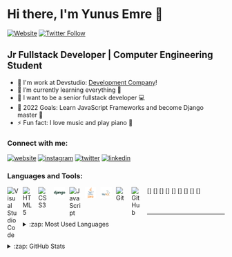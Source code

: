 
# Hi there, I'm Yunus Emre 👋 


[![Website](https://img.shields.io/website?label=yemreyolcu.github.io&style=for-the-badge&url=https%3A%2F%2Fcodestackr.com)](yemreyolcu.github.io)
[![Twitter Follow](https://img.shields.io/twitter/follow/yemrewho?color=1DA1F2&logo=twitter&style=for-the-badge)](https://twitter.com/yemrewho)




## Jr Fullstack Developer | Computer Engineering Student

- 🔭 I'm work at Devstudio: [Development Company][company]!
- 🌱 I’m currently learning everything 🤣
- 👯 I want to be a senior fullstack developer :computer:
- 🥅 2022 Goals: Learn JavaScript Frameworks and become Django master 🤣
- ⚡ Fun fact: I love music and play piano :musical_keyboard:


### Connect with me:

[![website](./img/github-dark.svg)](yemreyolcu.github.io)
[![instagram](./img/instagram-dark.svg)](https://instagram.com/yemrewho)
[![twitter](./img/twitter-dark.svg)](https://twitter.com/yemrewho)
[![linkedin](./img/linkedin-dark.svg)](https://linkedin.com/in/yemreyolcu)




### Languages and Tools:

[<img align="left" alt="Visual Studio Code" width="26px" src="https://cdn.jsdelivr.net/gh/devicons/devicon/icons/vscode/vscode-original.svg" style="padding-right:10px;" />]
[<img align="left" alt="HTML5" width="26px" src="https://cdn.jsdelivr.net/gh/devicons/devicon/icons/html5/html5-original.svg" style="padding-right:10px;" />]
[<img align="left" alt="CSS3" width="26px" src="https://cdn.jsdelivr.net/gh/devicons/devicon/icons/css3/css3-original.svg" style="padding-right:10px;" />]
[<img align="left" alt="Django" width="26px" src="https://raw.githubusercontent.com/github/explore/7456fdff59816d37ef383a6c8f32a26ff7332db2/topics/django/django.png" style="padding-right:10px;" />]
[<img align="left" alt="JavaScript" width="26px" src="https://cdn.jsdelivr.net/gh/devicons/devicon/icons/javascript/javascript-original.svg" style="padding-right:10px;" />]
[<img align="left" alt="Java" width="26px" src="https://raw.githubusercontent.com/github/explore/7456fdff59816d37ef383a6c8f32a26ff7332db2/topics/java/java.png" style="padding-right:10px;" />]
[<img align="left" alt="MySQL" width="26px" src="https://raw.githubusercontent.com/github/explore/7456fdff59816d37ef383a6c8f32a26ff7332db2/topics/mysql/mysql.png" style="padding-right:10px;" />]
[<img align="left" alt="Git" width="26px" src="https://cdn.jsdelivr.net/gh/devicons/devicon/icons/git/git-original.svg" style="padding-right:10px;" />]
[<img align="left" alt="GitHub" width="26px" src="https://user-images.githubusercontent.com/3369400/139447912-e0f43f33-6d9f-45f8-be46-2df5bbc91289.png" style="padding-right:10px;" />]

<br />




---

<details>
  <summary>:zap: Most Used Languages</summary>
  
  <summary>
    <img align="left" alt="codeSTACKr's GitHub Stats" src="https://github-readme-stats.vercel.app/api/top-langs/?username=yemreyolcu&layout=compact" />
  </summary>

</details>
<br />
<br />
<details>
  <summary>:zap: GitHub Stats</summary>

  <img align="left" alt="codeSTACKr's GitHub Stats" src="https://github-readme-stats.vercel.app/api?username=yemreyolcu&show_icons=true&hide_border=false&title_color=ff652f&icon_color=FFE400&bg_color=09131B&text_color=ffffff&border_color=0c1a25" />

</details>

[website]: yemreyolcu.github.io
[company]: http://devstudio.design/
[twitter]: https://twitter.com/yemrewho

[instagram]: https://instagram.com/yemrewho
[linkedin]: https://linkedin.com/in/yemreyolcu



